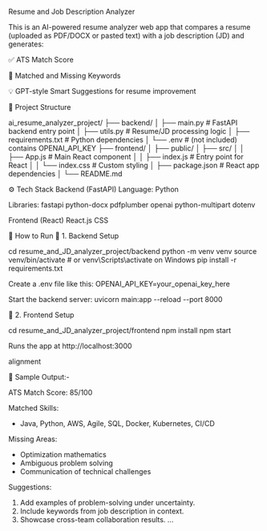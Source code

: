 Resume and Job Description Analyzer




This is an AI-powered resume analyzer web app that compares a resume (uploaded as PDF/DOCX or pasted text) with a job description (JD) and generates:

✅ ATS Match Score

📌 Matched and Missing Keywords

💡 GPT-style Smart Suggestions for resume improvement

📁 Project Structure

ai_resume_analyzer_project/
├── backend/
│   ├── main.py                 # FastAPI backend entry point
│   ├── utils.py                # Resume/JD processing logic
│   ├── requirements.txt        # Python dependencies
│   └── .env                    # (not included) contains OPENAI_API_KEY
├── frontend/
│   ├── public/
│   ├── src/
│   │   ├── App.js              # Main React component
│   │   ├── index.js            # Entry point for React
│   │   └── index.css           # Custom styling
│   ├── package.json            # React app dependencies
│   └── README.md


⚙️ Tech Stack
Backend (FastAPI)
Language: Python

Libraries:
fastapi
python-docx
pdfplumber
openai
python-multipart
dotenv

Frontend (React)
React.js
CSS


🚀 How to Run
🔧 1. Backend Setup

cd resume_and_JD_analyzer_project/backend
python -m venv venv
source venv/bin/activate  # or venv\Scripts\activate on Windows
pip install -r requirements.txt


Create a .env file like this:
OPENAI_API_KEY=your_openai_key_here

Start the backend server:
uvicorn main:app --reload --port 8000


🎨 2. Frontend Setup 

cd resume_and_JD_analyzer_project/frontend
npm install
npm start

Runs the app at http://localhost:3000


alignment

📌 Sample Output:-

ATS Match Score: 85/100

Matched Skills:
- Java, Python, AWS, Agile, SQL, Docker, Kubernetes, CI/CD

Missing Areas:
- Optimization mathematics
- Ambiguous problem solving
- Communication of technical challenges

Suggestions:
1. Add examples of problem-solving under uncertainty.
2. Include keywords from job description in context.
3. Showcase cross-team collaboration results.
...

